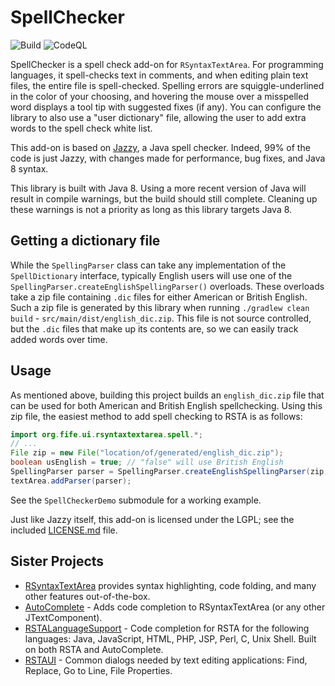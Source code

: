 # SpellChecker
![Build](https://github.com/bobbylight/SpellChecker/actions/workflows/gradle.yml/badge.svg)
![CodeQL](https://github.com/bobbylight/SpellChecker/actions/workflows/codeql-analysis.yml/badge.svg)

SpellChecker is a spell check add-on for `RSyntaxTextArea`.  For programming languages, it spell-checks text in
comments, and when editing plain text files, the entire file is spell-checked.  Spelling errors are squiggle-underlined
in the color of your choosing, and hovering the mouse over a misspelled word displays a tool tip with suggested fixes
(if any).  You can configure the library to also use a "user dictionary" file, allowing the user to add extra words to
the spell check white list.

This add-on is based on [Jazzy](http://jazzy.sourceforge.net), a Java spell checker.  Indeed, 99% of the code is just
Jazzy, with changes made for performance, bug fixes, and Java 8 syntax.

This library is built with Java 8.  Using a more recent version of Java will result in compile warnings,
but the build should still complete.  Cleaning up these warnings is not a priority as long as this library targets
Java 8.

## Getting a dictionary file
While the `SpellingParser` class can take any implementation of the `SpellDictionary` interface,
typically English users will use one of the `SpellingParser.createEnglishSpellingParser()`
overloads.  These overloads take a zip file containing `.dic` files for either American or British
English.  Such a zip file is generated by this library when running `./gradlew clean build` -
`src/main/dist/english_dic.zip`.  This file is not source controlled, but the `.dic` files that
make up its contents are, so we can easily track added words over time.

## Usage
As mentioned above, building this project builds an `english_dic.zip` file that can be used
for both American and British English spellchecking.  Using this zip file, the easiest
method to add spell checking to RSTA is as follows:

```java
import org.fife.ui.rsyntaxtextarea.spell.*;
// ...
File zip = new File("location/of/generated/english_dic.zip");
boolean usEnglish = true; // "false" will use British English
SpellingParser parser = SpellingParser.createEnglishSpellingParser(zip, usEnglish);
textArea.addParser(parser);
```

See the `SpellCheckerDemo` submodule for a working example.  

Just like Jazzy itself, this add-on is licensed under the LGPL; see the included
[LICENSE.md](https://github.com/bobbylight/SpellChecker/blob/master/LICENSE.md) file.

## Sister Projects

* [RSyntaxTextArea](https://github.com/bobbylight/RSyntaxTextArea) provides syntax highlighting, code folding, and many other features out-of-the-box.
* [AutoComplete](https://github.com/bobbylight/AutoComplete) - Adds code completion to RSyntaxTextArea (or any other JTextComponent).
* [RSTALanguageSupport](https://github.com/bobbylight/RSTALanguageSupport) - Code completion for RSTA for the following languages: Java, JavaScript, HTML, PHP, JSP, Perl, C, Unix Shell.  Built on both RSTA and AutoComplete.
* [RSTAUI](https://github.com/bobbylight/RSTAUI) - Common dialogs needed by text editing applications: Find, Replace, Go to Line, File Properties.

